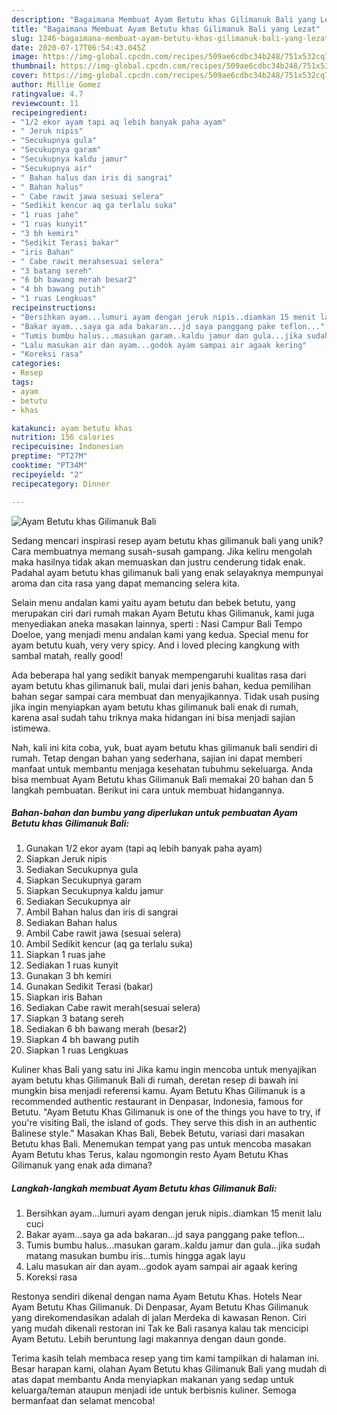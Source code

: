 ```yaml
---
description: "Bagaimana Membuat Ayam Betutu khas Gilimanuk Bali yang Lezat"
title: "Bagaimana Membuat Ayam Betutu khas Gilimanuk Bali yang Lezat"
slug: 1246-bagaimana-membuat-ayam-betutu-khas-gilimanuk-bali-yang-lezat
date: 2020-07-17T06:54:43.045Z
image: https://img-global.cpcdn.com/recipes/509ae6cdbc34b248/751x532cq70/ayam-betutu-khas-gilimanuk-bali-foto-resep-utama.jpg
thumbnail: https://img-global.cpcdn.com/recipes/509ae6cdbc34b248/751x532cq70/ayam-betutu-khas-gilimanuk-bali-foto-resep-utama.jpg
cover: https://img-global.cpcdn.com/recipes/509ae6cdbc34b248/751x532cq70/ayam-betutu-khas-gilimanuk-bali-foto-resep-utama.jpg
author: Millie Gomez
ratingvalue: 4.7
reviewcount: 11
recipeingredient:
- "1/2 ekor ayam tapi aq lebih banyak paha ayam"
- " Jeruk nipis"
- "Secukupnya gula"
- "Secukupnya garam"
- "Secukupnya kaldu jamur"
- "Secukupnya air"
- " Bahan halus dan iris di sangrai"
- " Bahan halus"
- " Cabe rawit jawa sesuai selera"
- "Sedikit kencur aq ga terlalu suka"
- "1 ruas jahe"
- "1 ruas kunyit"
- "3 bh kemiri"
- "Sedikit Terasi bakar"
- "iris Bahan"
- " Cabe rawit merahsesuai selera"
- "3 batang sereh"
- "6 bh bawang merah besar2"
- "4 bh bawang putih"
- "1 ruas Lengkuas"
recipeinstructions:
- "Bersihkan ayam...lumuri ayam dengan jeruk nipis..diamkan 15 menit lalu cuci"
- "Bakar ayam...saya ga ada bakaran...jd saya panggang pake teflon..."
- "Tumis bumbu halus...masukan garam..kaldu jamur dan gula...jika sudah matang masukan bumbu iris...tumis hingga agak layu"
- "Lalu masukan air dan ayam...godok ayam sampai air agaak kering"
- "Koreksi rasa"
categories:
- Resep
tags:
- ayam
- betutu
- khas

katakunci: ayam betutu khas 
nutrition: 156 calories
recipecuisine: Indonesian
preptime: "PT27M"
cooktime: "PT34M"
recipeyield: "2"
recipecategory: Dinner

---
```



![Ayam Betutu khas Gilimanuk Bali](https://img-global.cpcdn.com/recipes/509ae6cdbc34b248/751x532cq70/ayam-betutu-khas-gilimanuk-bali-foto-resep-utama.jpg)

Sedang mencari inspirasi resep ayam betutu khas gilimanuk bali yang unik? Cara membuatnya memang susah-susah gampang. Jika keliru mengolah maka hasilnya tidak akan memuaskan dan justru cenderung tidak enak. Padahal ayam betutu khas gilimanuk bali yang enak selayaknya mempunyai aroma dan cita rasa yang dapat memancing selera kita.

Selain menu andalan kami yaitu ayam betutu dan bebek betutu, yang merupakan ciri dari rumah makan Ayam Betutu khas Gilimanuk, kami juga menyediakan aneka masakan lainnya, sperti : Nasi Campur Bali Tempo Doeloe, yang menjadi menu andalan kami yang kedua. Special menu for ayam betutu kuah, very very spicy. And i loved plecing kangkung with sambal matah, really good!

Ada beberapa hal yang sedikit banyak mempengaruhi kualitas rasa dari ayam betutu khas gilimanuk bali, mulai dari jenis bahan, kedua pemilihan bahan segar sampai cara membuat dan menyajikannya. Tidak usah pusing jika ingin menyiapkan ayam betutu khas gilimanuk bali enak di rumah, karena asal sudah tahu triknya maka hidangan ini bisa menjadi sajian istimewa.


Nah, kali ini kita coba, yuk, buat ayam betutu khas gilimanuk bali sendiri di rumah. Tetap dengan bahan yang sederhana, sajian ini dapat memberi manfaat untuk membantu menjaga kesehatan tubuhmu sekeluarga. Anda bisa membuat Ayam Betutu khas Gilimanuk Bali memakai 20 bahan dan 5 langkah pembuatan. Berikut ini cara untuk membuat hidangannya.

<!--inarticleads1-->

##### Bahan-bahan dan bumbu yang diperlukan untuk pembuatan Ayam Betutu khas Gilimanuk Bali:

1. Gunakan 1/2 ekor ayam (tapi aq lebih banyak paha ayam)
1. Siapkan  Jeruk nipis
1. Sediakan Secukupnya gula
1. Siapkan Secukupnya garam
1. Siapkan Secukupnya kaldu jamur
1. Sediakan Secukupnya air
1. Ambil  Bahan halus dan iris di sangrai
1. Sediakan  Bahan halus
1. Ambil  Cabe rawit jawa (sesuai selera)
1. Ambil Sedikit kencur (aq ga terlalu suka)
1. Siapkan 1 ruas jahe
1. Sediakan 1 ruas kunyit
1. Gunakan 3 bh kemiri
1. Gunakan Sedikit Terasi (bakar)
1. Siapkan iris Bahan
1. Sediakan  Cabe rawit merah(sesuai selera)
1. Siapkan 3 batang sereh
1. Sediakan 6 bh bawang merah (besar2)
1. Siapkan 4 bh bawang putih
1. Siapkan 1 ruas Lengkuas


Kuliner khas Bali yang satu ini Jika kamu ingin mencoba untuk menyajikan ayam betutu khas Gilimanuk Bali di rumah, deretan resep di bawah ini mungkin bisa menjadi referensi kamu. Ayam Betutu Khas Gilimanuk is a recommended authentic restaurant in Denpasar, Indonesia, famous for Betutu. &#34;Ayam Betutu Khas Gilimanuk is one of the things you have to try, if you&#39;re visiting Bali, the island of gods. They serve this dish in an authentic Balinese style.&#34; Masakan Khas Bali, Bebek Betutu, variasi dari masakan Betutu khas Bali. Menemukan tempat yang pas untuk mencoba masakan Ayam Betutu khas Terus, kalau ngomongin resto Ayam Betutu Khas Gilimanuk yang enak ada dimana? 

<!--inarticleads2-->

##### Langkah-langkah membuat Ayam Betutu khas Gilimanuk Bali:

1. Bersihkan ayam...lumuri ayam dengan jeruk nipis..diamkan 15 menit lalu cuci
1. Bakar ayam...saya ga ada bakaran...jd saya panggang pake teflon...
1. Tumis bumbu halus...masukan garam..kaldu jamur dan gula...jika sudah matang masukan bumbu iris...tumis hingga agak layu
1. Lalu masukan air dan ayam...godok ayam sampai air agaak kering
1. Koreksi rasa


Restonya sendiri dikenal dengan nama Ayam Betutu Khas. Hotels Near Ayam Betutu Khas Gilimanuk. Di Denpasar, Ayam Betutu Khas Gilimanuk yang direkomendasikan adalah di jalan Merdeka di kawasan Renon. Ciri yang mudah dikenali restoran ini Tak ke Bali rasanya kalau tak mencicipi Ayam Betutu. Lebih beruntung lagi makannya dengan daun gonde. 

Terima kasih telah membaca resep yang tim kami tampilkan di halaman ini. Besar harapan kami, olahan Ayam Betutu khas Gilimanuk Bali yang mudah di atas dapat membantu Anda menyiapkan makanan yang sedap untuk keluarga/teman ataupun menjadi ide untuk berbisnis kuliner. Semoga bermanfaat dan selamat mencoba!
